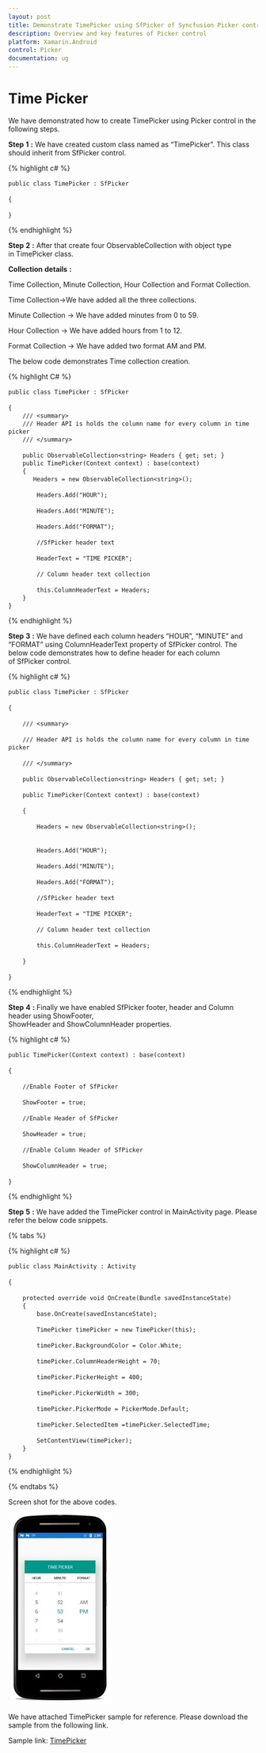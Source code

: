 ```yaml
---
layout: post
title: Demonstrate TimePicker using SfPicker of Syncfusion Picker control for Xamarin.Android
description: Overview and key features of Picker control
platform: Xamarin.Android
control: Picker
documentation: ug
---
```



# Time Picker

We have demonstrated how to create TimePicker using Picker control in the following steps.

**Step** **1** **:** We have created custom class named as “TimePicker”. This class should inherit from SfPicker control.

{% highlight c# %}
 
    public class TimePicker : SfPicker

    {

    }

{% endhighlight %}

**Step** **2** **:** After that create four ObservableCollection with object type in TimePicker class.

**Collection** **details** **:**

Time Collection, Minute Collection, Hour Collection and Format Collection.

Time Collection->We have added all the three collections.

Minute Collection -> We have added minutes from 0 to 59.

Hour Collection -> We have added hours from 1 to 12.

Format Collection -> We have added two format AM and PM.

The below code demonstrates Time collection creation.

{% highlight C# %}

    public class TimePicker : SfPicker
        
    {
        /// <summary>
        /// Header API is holds the column name for every column in time picker
        /// </summary>
        
        public ObservableCollection<string> Headers { get; set; }
        public TimePicker(Context context) : base(context)
        {
	       Headers = new ObservableCollection<string>();
            
            Headers.Add("HOUR");
                
            Headers.Add("MINUTE");
                
            Headers.Add("FORMAT");
           
            //SfPicker header text
            
            HeaderText = "TIME PICKER";	
		
            // Column header text collection
            
            this.ColumnHeaderText = Headers;	
        }
    }
{% endhighlight %}

**Step** **3** **:** We have defined each column headers “HOUR”, “MINUTE” and “FORMAT” using ColumnHeaderText property of SfPicker control. The below code demonstrates how to define header for each column of SfPicker control.

{% highlight c# %}
 
    public class TimePicker : SfPicker

    {

        /// <summary>

        /// Header API is holds the column name for every column in time picker

        /// </summary>

        public ObservableCollection<string> Headers { get; set; }

        public TimePicker(Context context) : base(context)
        
        {

            Headers = new ObservableCollection<string>();


            Headers.Add("HOUR");
               
            Headers.Add("MINUTE");
               
            Headers.Add("FORMAT");

            //SfPicker header text

            HeaderText = "TIME PICKER";

            // Column header text collection

            this.ColumnHeaderText = Headers;

        }

    }



{% endhighlight %}

**Step** **4** **:** Finally we have enabled SfPicker footer, header and Column header using ShowFooter, ShowHeader and ShowColumnHeader properties.

{% highlight c# %}
 
    public TimePicker(Context context) : base(context)
        
    {

        //Enable Footer of SfPicker

        ShowFooter = true;

        //Enable Header of SfPicker

        ShowHeader = true;

        //Enable Column Header of SfPicker

        ShowColumnHeader = true;

    }

{% endhighlight %}

**Step** **5** **:** We have added the TimePicker control in MainActivity page. Please refer the below code snippets.

{% tabs %}


{% highlight c# %}

    public class MainActivity : Activity
	
    {
        
        protected override void OnCreate(Bundle savedInstanceState)
        {
            base.OnCreate(savedInstanceState);
            
            TimePicker timePicker = new TimePicker(this);
            
            timePicker.BackgroundColor = Color.White;
            
            timePicker.ColumnHeaderHeight = 70;
            
            timePicker.PickerHeight = 400;
            
            timePicker.PickerWidth = 300;
            
            timePicker.PickerMode = PickerMode.Default;
            
            timePicker.SelectedItem =timePicker.SelectedTime;
            
            SetContentView(timePicker);
        }
    }



{% endhighlight %}

{% endtabs %}


Screen shot for the above codes.

![](images/time_picker.jpg)

We have attached TimePicker sample for reference. Please download the sample from the following link.

Sample link: [TimePicker](http://www.syncfusion.com/downloads/support/directtrac/general/TIMEPI~1-1638045819.ZIP)
